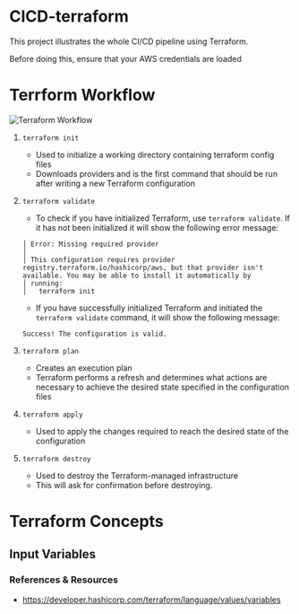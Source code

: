 # CICD-terraform
This project illustrates the whole CI/CD pipeline using Terraform. 

Before doing this, ensure that your AWS credentials are loaded

# Terrform Workflow

![Terraform Workflow](https://media.geeksforgeeks.org/wp-content/uploads/20230606114940/Terraform-flow-chartr-(2).webp)

1. `terraform init`
    - Used to initialize a working directory containing terraform config files
    - Downloads providers and is the first command that should be run after writing a new Terraform configuration

2. `terraform validate`

    - To check if you have initialized Terraform, use `terraform validate`. If it has not been initialized it will show the following error message:

    ```console
    │ Error: Missing required provider
    │ 
    │ This configuration requires provider registry.terraform.io/hashicorp/aws, but that provider isn't available. You may be able to install it automatically by
    │ running:
    │   terraform init
    ```

    - If you have successfully initialized Terraform and initiated the `terraform validate` command, it will show the following message:

    ```console
    Success! The configuration is valid.
    ```

3. `terraform plan`

    - Creates an execution plan
    - Terraform performs a refresh and determines what actions are necessary to achieve the desired state specified in the configuration files 

4. `terraform apply`

    - Used to apply the changes required to reach the desired state of the configuration
    

5. `terraform destroy`

    - Used to destroy the Terraform-managed infrastructure
    - This will ask for confirmation before destroying.


# Terraform Concepts

## Input Variables



### References & Resources

- https://developer.hashicorp.com/terraform/language/values/variables
